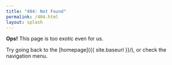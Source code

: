 ```yaml
---
title: "404: Not Found"
permalink: /404.html
layout: splash
---
```


**Ops!** This page is too exotic even for us. 

Try going back to the [homepage]({{ site.baseurl }}/), or check the navigation menu.